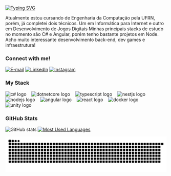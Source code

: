 <img align="right" alt="" height="300px" src="./me.png">

[![Typing SVG](https://readme-typing-svg.demolab.com?font=Fira+Code&weight=600&size=25&pause=1000&color=blue&random=false&width=435&height=40&lines=Ol%C3%A1%2C+eu+sou+o+Ramon+Mateus!+%F0%9F%91%BE%F0%9F%93%9A%F0%9F%92%99)](https://git.io/typing-svg)



<p align="left">Atualmente estou cursando de Engenharia da Computação pela UFRN, porém, já completei dois técnicos. Um em Informática para Internet e outro em Desenvolvimento de Jogos Digitais
Minhas principais stacks de estudo no momento são C# e Angular, porém tenho bastante projetos em Node.
Acho muito interessante desenvolvimento back-end, dev games e infraestrutura!


<h3 align="left">Connect with me!</h3>

[![E-mail](https://img.shields.io/badge/-Email-000?style=for-the-badge&logo=microsoft-outlook&logoColor=blue&color:FFF)](mailto:ramon.mateus.017@ufrn.edu.br)
[![LinkedIn](https://img.shields.io/badge/-LinkedIn-000?style=for-the-badge&logo=linkedin&logoColor=blue&color:FFF)](https://www.linkedin.com/in/ramon-oliveira-673871230/)
[![Instagram](https://img.shields.io/badge/-Instagram-000?style=for-the-badge&logo=instagram&logoColor=blue&color:FFF)](https://www.instagram.com/ramonmateus00/)

<h3 align="left">My Stack</h3>

<div align="left">
  <img src="https://cdn.jsdelivr.net/gh/devicons/devicon/icons/csharp/csharp-original.svg" height="25" alt="c# logo"  />
  <img width="8" />
  <img src="https://cdn.jsdelivr.net/gh/devicons/devicon/icons/dotnetcore/dotnetcore-original.svg" height="25" alt="dotnetcore logo"  />
  <img width="8" />
  <img src="https://cdn.jsdelivr.net/gh/devicons/devicon/icons/typescript/typescript-original.svg" height="25" alt="typescript logo"  />
  <img width="8" />
  <img src="https://cdn.jsdelivr.net/gh/devicons/devicon/icons/nestjs/nestjs-original.svg" height="25" alt="nestjs logo"  />
  <img width="8" />
  <img src="https://cdn.jsdelivr.net/gh/devicons/devicon/icons/nodejs/nodejs-original.svg" height="25" alt="nodejs logo"  />
  <img width="8" />
  <img src="https://cdn.jsdelivr.net/gh/devicons/devicon/icons/angular/angular-original.svg" height="25" alt="angular logo"  />
  <img width="8" />
  <img src="https://cdn.jsdelivr.net/gh/devicons/devicon/icons/react/react-original.svg" height="25" alt="react logo"  />
  <img width="8" />
  <img src="https://cdn.jsdelivr.net/gh/devicons/devicon/icons/docker/docker-original.svg" height="25" alt="docker logo"  />
  <img width="8" />
  <img src="https://cdn.jsdelivr.net/gh/devicons/devicon/icons/unity/unity-original.svg" height="25" alt="unity logo"  />
</div>


<h3>GitHub Stats</h3>

![GitHub stats](https://github-readme-stats-git-masterrstaa-rickstaa.vercel.app/api?username=ramon-mateus&hide_title=true&show_icons=true&include_all_commits=false&count_private=true&line_height=25&hide=issues&bg_color=000&title_color=blue&text_color=FFF&border_radius=3&border_color=blue&icon_color=blue&theme=jolly)
[![Most Used Languages](https://github-readme-stats-git-masterrstaa-rickstaa.vercel.app/api/top-langs/?username=ramon-mateus&line_height=10&card_width=290&layout=compact&hide_title=false&count_private=true&langs_count=4&show_icons=true&title_color=blue&hide=html,css&bg_color=000&text_color=blue&border_radius=3&border_color=blue&count_private=true)](https://github.com/ramon-mateus/github-readme-stats)
<br>


<picture>
  <source media="(prefers-color-scheme: dark)" srcset="https://raw.githubusercontent.com/ramon-mateus/ramon-mateus/output/github-contribution-grid-snake-dark.svg">
  <source media="(prefers-color-scheme: light)" srcset="https://raw.githubusercontent.com/ramon-mateus/ramon-mateus/output/github-contribution-grid-snake.svg">
  <img alt="github contribution grid snake animation" src="https://raw.githubusercontent.com/ramon-mateus/ramon-mateus/output/github-contribution-grid-snake.svg">
</picture>
<br><br>
